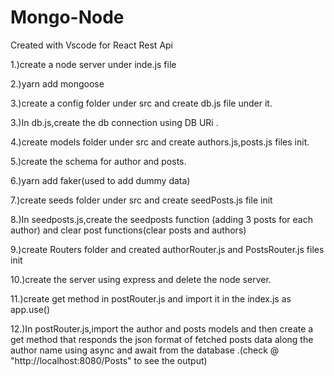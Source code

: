# Mongo-Node
Created with Vscode for React Rest Api

1.)create a node server under inde.js file 

2.)yarn add mongoose

3.)create a config folder under src and create db.js file under it.

3.)In db.js,create the db connection using DB URi .

4.)create models folder under src and create authors.js,posts.js files init.

5.)create the schema for author and posts.

6.)yarn add faker(used to add dummy data)

7.)create seeds folder under src and create seedPosts.js file init

8.)In seedposts.js,create the seedposts function (adding 3 posts for each author) and clear post functions(clear posts and authors)

9.)create Routers folder and created authorRouter.js and PostsRouter.js files init

10.)create the server using express and delete the node server.

11.)create get method in postRouter.js and import it in the index.js as app.use()


12.)In postRouter.js,import the author and posts models and then create a get method that responds the json format of  fetched posts data along the author name using async and await from the database .(check @ "http://localhost:8080/Posts" to see the output)